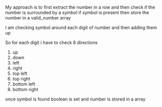 My approach is to first extract the number in a row and then check if the number is surrounded by a symbol
if symbol is present then store the number in a valid_number array

I am checking symbol around each digit of number and then adding them up

So for each digit i have to check 8 directions

1. up 
2. down
3. left
4. right
5. top left
6. top right
7. bottom left
8. bottom right

once symbol is found boolean is set and number is stored in a array
